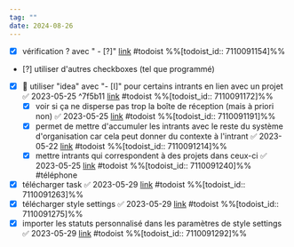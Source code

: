 ```yaml
---
tag: ""
date: 2024-08-26
---
```

- [x] vérification ? avec " - [?]" [link](https://todoist.com/showTask?id=7110091154) #todoist %%[todoist_id:: 7110091154]%%

- [?] utiliser d'autres checkboxes (tel que programmé)
- [x] 🔼 utiliser "idea" avec "- [I]" pour certains intrants en lien avec un projet ✅ 2023-05-25 ^7f5b11 [link](https://todoist.com/showTask?id=7110091172) #todoist %%[todoist_id:: 7110091172]%%
	- [x] voir si ça ne disperse pas trop la boîte de réception (mais à priori non) ✅ 2023-05-25 [link](https://todoist.com/showTask?id=7110091191) #todoist %%[todoist_id:: 7110091191]%%
	- [x] permet de mettre d'accumuler les intrants avec le reste du système d'organisation car cela peut donner du contexte à l'intrant ✅ 2023-05-22 [link](https://todoist.com/showTask?id=7110091214) #todoist %%[todoist_id:: 7110091214]%%
	- [x] mettre intrants qui correspondent à des projets dans ceux-ci ✅ 2023-05-25 [link](https://todoist.com/showTask?id=7110091240) #todoist %%[todoist_id:: 7110091240]%%
#téléphone
- [x] télécharger task ✅ 2023-05-29 [link](https://todoist.com/showTask?id=7110091263) #todoist %%[todoist_id:: 7110091263]%%
- [x] télécharger style settings ✅ 2023-05-29 [link](https://todoist.com/showTask?id=7110091275) #todoist %%[todoist_id:: 7110091275]%%
- [x] importer les statuts personnalisé dans les paramètres de style settings ✅ 2023-05-29 [link](https://todoist.com/showTask?id=7110091292) #todoist %%[todoist_id:: 7110091292]%%